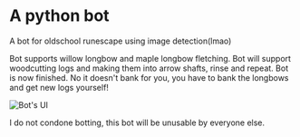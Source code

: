 # A python bot
A bot for oldschool runescape using image detection(lmao)

Bot supports willow longbow and maple longbow fletching.
Bot will support woodcutting logs and making them into arrow shafts, rinse and repeat.
Bot is now finished. No it doesn't bank for you, you have to bank the longbows and get new logs yourself!

![Bot's UI](https://github.com/Fuchsiaff/python_bot_for_osrs/blob/master/images/gui.PNG)









I do not condone botting, this bot will be unusable by everyone else.
